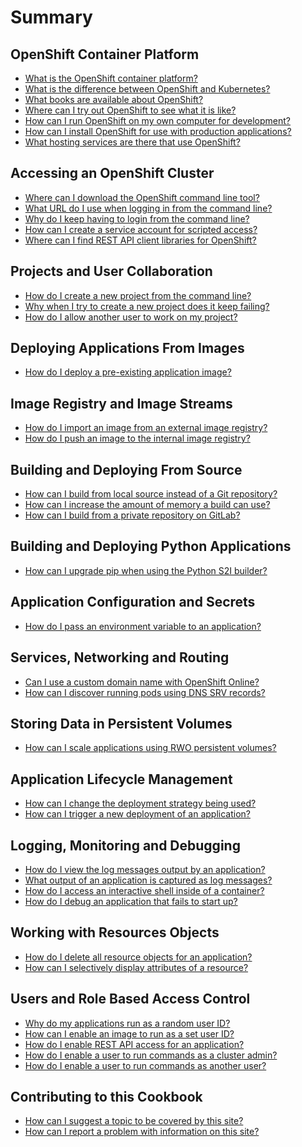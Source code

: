 # Summary

## OpenShift Container Platform

* [What is the OpenShift container platform?](openshift-container-platform/what-is-the-openshift-container-platform.md)
* [What is the difference between OpenShift and Kubernetes?](openshift-container-platform/what-is-the-difference-between-openshift-and-kubernetes.md)
* [What books are available about OpenShift?](openshift-container-platform/what-books-are-available-about-openshift.md)
* [Where can I try out OpenShift to see what it is like?](openshift-container-platform/where-can-i-try-out-openshift-to-see-what-it-is-like.md)
* [How can I run OpenShift on my own computer for development?](openshift-container-platform/how-can-i-run-openshift-on-my-own-computer-for-development.md)
* [How can I install OpenShift for use with production applications?](openshift-container-platform/how-can-i-install-openshift-for-use-with-production-applications.md)
* [What hosting services are there that use OpenShift?](openshift-container-platform/what-hosting-services-are-there-that-use-openshift.md)

## Accessing an OpenShift Cluster

* [Where can I download the OpenShift command line tool?](accessing-an-openshift-cluster/where-can-i-download-the-openshift-command-line-tool.md)
* [What URL do I use when logging in from the command line?](accessing-an-openshift-cluster/what-url-do-i-use-when-logging-if-from-the-command-line.md)
* [Why do I keep having to login from the command line?](accessing-an-openshift-cluster/why-do-i-keep-having-to-login-from-the-command-line.md)
* [How can I create a service account for scripted access?](accessing-an-openshift-cluster/how-can-i-create-a-service-account-for-scripted-access.md)
* [Where can I find REST API client libraries for OpenShift?](accessing-an-openshift-cluster/where-can-i-find-rest-api-client-libraries-for-openshift.md)

## Projects and User Collaboration

* [How do I create a new project from the command line?](projects-and-user-collaboration/how-do-i-create-a-new-project-from-the-command-line.md)
* [Why when I try to create a new project does it keep failing?](projects-and-user-collaboration/why-when-i-try-to-create-a-new-project-does-it-keep-failing.md)
* [How do I allow another user to work on my project?](projects-and-user-collaboration/how-do-i-allow-another-user-to-work-on-my-project.md)

## Deploying Applications From Images

* [How do I deploy a pre-existing application image?](deploying-applications-from-images/how-do-i-deploy-a-pre-existing-application-image.md)

## Image Registry and Image Streams

* [How do I import an image from an external image registry?](image-registry-and-image-streams/how-do-i-import-an-image-from-an-external-image.md)
* [How do I push an image to the internal image registry?](image-registry-and-image-streams/how-do-i-push-an-image-to-the-internal-image-registry.md)

## Building and Deploying From Source

* [How can I build from local source instead of a Git repository?](building-and-deploying-from-source/how-can-i-build-from-local-source-instead-of-a-git-repository.md)
* [How can I increase the amount of memory a build can use?](building-and-deploying-from-source/how-can-i-increase-the-amount-of-memory-a-build-can-use.md)
* [How can I build from a private repository on GitLab?]()

## Building and Deploying Python Applications

* [How can I upgrade pip when using the Python S2I builder?](building-and-deploying-python-applications/how-can-i-upgrade-pip-when-using-the-python-s2i-builder.md)

## Application Configuration and Secrets

* [How do I pass an environment variable to an application?](application-configuration-and-secrets/how-do-i-pass-an-environment-variable-to-an-application.md)

## Services, Networking and Routing

* [Can I use a custom domain name with OpenShift Online?](services-networking-and-routing/can-i-use-a-custom-domain-name-with-openshift-online.md)
* [How can I discover running pods using DNS SRV records?](services-networking-and-routing/how-can-i-discover-running-pods-using-dns-srv-records.md)

## Storing Data in Persistent Volumes

* [How can I scale applications using RWO persistent volumes?](storing-data-in-persistent-volumes/how-can-i-scale-applications-using-rwo-persistent-volumes.md)

[//]: # (## Resources Quotas and Limits)

[//]: # (## Monitoring Application Health)

## Application Lifecycle Management

* [How can I change the deployment strategy being used?](application-lifecycle-management/how-can-i-change-the-deployment-strategy-being-used.md)
* [How can I trigger a new deployment of an application?](application-lifecycle-management/how-can-i-trigger-a-new-deployment-of-an-application.md)

## Logging, Monitoring and Debugging

* [How do I view the log messages output by an application?](logging-monitoring-and-debugging/how-do-i-view-the-log-messages-output-by-an-application.md)
* [What output of an application is captured as log messages?](logging-monitoring-and-debugging/what-output-of-an-application-is-captured-as-log-messages.md)
* [How do I access an interactive shell inside of a container?](logging-monitoring-and-debugging/how-do-i-access-an-interactive-shell-inside-of-a-container.md)
* [How do I debug an application that fails to start up?](logging-monitoring-and-debugging/how-do-i-debug-an-application-that-fails-to-start-up.md)

## Working with Resources Objects

* [How do I delete all resource objects for an application?](working-with-resource-objects/how-do-i-delete-all-resource-objects-for-an-application.md)
* [How can I selectively display attributes of a resource?](working-with-resource-objects/how-can-i-selectively-display-attributes-of-a-resource.md)

## Users and Role Based Access Control

* [Why do my applications run as a random user ID?](users-and-role-based-access-control/why-do-my-applications-run-as-a-random-user-id.md)
* [How can I enable an image to run as a set user ID?](users-and-role-based-access-control/how-can-i-enable-an-image-to-run-as-a-set-user-id.md)
* [How do I enable REST API access for an application?](users-and-role-based-access-control/how-do-i-enable-rest-api-access-for-an-application.md)
* [How do I enable a user to run commands as a cluster admin?](users-and-role-based-access-control/how-do-i-enable-a-user-to-run-commands-as-a-cluster-admin.md)
* [How do I enable a user to run commands as another user?](users-and-role-based-access-control/how-do-i-enable-a-user-to-run-commands-as-another-user.md)

[//]: # (## Service Catalog and Templates)

[//]: # (## Automated CI/CD Build Pipelines)

## Contributing to this Cookbook

* [How can I suggest a topic to be covered by this site?](contributing-to-this-cookbook/how-can-i-suggest-a-topic-to-be-covered-by-this-site.md)
* [How can I report a problem with information on this site?](contributing-to-this-cookbook/how-can-i-report-a-problem-with-information-on-this-site.md)
